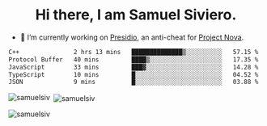<h1 align="center">Hi there, I am Samuel Siviero.</h1>

- 🔭 I’m currently working on [Presidio](https://presidio.ac), an anti-cheat for [Project Nova](https://discord.gg/novafn).

<!--START_SECTION:waka-->

```txt
C++               2 hrs 13 mins   ██████████████▒░░░░░░░░░░   57.15 %
Protocol Buffer   40 mins         ████▒░░░░░░░░░░░░░░░░░░░░   17.35 %
JavaScript        33 mins         ███▓░░░░░░░░░░░░░░░░░░░░░   14.28 %
TypeScript        10 mins         █░░░░░░░░░░░░░░░░░░░░░░░░   04.52 %
JSON              9 mins          █░░░░░░░░░░░░░░░░░░░░░░░░   03.88 %
```

<!--END_SECTION:waka-->

<p><img align="left" src="https://github-readme-stats.vercel.app/api/top-langs?username=samuelsiv&show_icons=true&locale=en&layout=compact&theme=radical" alt="samuelsiv" /></p>

<p>&nbsp;<img align="center" src="https://github-readme-stats.vercel.app/api?username=samuelsiv&show_icons=true&locale=en&theme=radical" alt="samuelsiv" /></p>
<p align="left"> <img src="https://komarev.com/ghpvc/?username=samuelsiv&label=Profile%20views&color=0e75b6&style=flat" alt="samuelsiv" /> </p>
